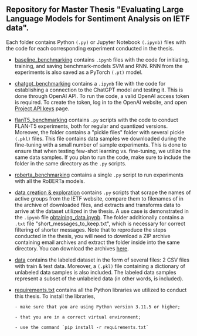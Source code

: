 ## Repository for Master Thesis "Evaluating Large Language Models for Sentiment Analysis on IETF data".

Each folder contains Python `(.py)` or Jupyter Notebook `(.ipynb)` files with the code for each corresponding experiment conducted in the thesis. 

- [baseline_benchmarking](https://github.com/marticampgin/Master-Thesis/tree/main/baseline_benchmarking) contains `.ipynb` files with the code for initiating, training, and saving benchmark-models SVM and RNN. RNN from the experiments is also saved as a PyTorch `(.pt)` model.

- [chatgpt_benchmarking](https://github.com/marticampgin/Master-Thesis/tree/main/chatgpt_benchmarking) contains a `.ipynb` file with the code for establishing a connection to the ChatGPT model and testing it. This is done through OpenAI API. To run the code, a valid OpenAI access token is required. To create the token, log in to the OpenAI website, and open [Project API keys](https://platform.openai.com/api-keys) page.

- [flanT5_benchmarking](https://github.com/marticampgin/Master-Thesis/tree/main/flanT5_benchmarking) contains `.py` scripts with the code to conduct FLAN-T5 experiments, both for regular and quantized versions. Moreover, the folder contains a "pickle files" folder with several pickle `(.pkl)` files. This file contains data samples we downloaded during  the fine-tuning with a small number of sample experiments. This is done to ensure that when testing few-shot learning vs. fine-tuning, we utilize the same data samples. If you plan to run the code, make sure to include the folder in the same directory as the `.py` scripts.

- [roberta_benchmarking](https://github.com/marticampgin/Master-Thesis/tree/main/roberta_benchmarking) contains a single `.py` script to run experiments with all the RoBERTa models. 

- [data creation & exploration](https://github.com/marticampgin/Master-Thesis/tree/main/data%20creation%20%26%20exploration) contains `.py` scripts that scrape the names of active groups from the IETF website, compare them to filenames of in the archive of downloaded files, and extracts and transforms data to arrive at the dataset utilized in the thesis. A use case is demonstrated in the `.ipynb` file [obtaining_data.ipynb](https://github.com/marticampgin/Master-Thesis/blob/main/data%20creation%20%26%20exploration/obtaining_data.ipynb). The folder additionally contains a `.txt` file "short_messages_to_keep.txt", which is necessary for correct filtering of shorter messages. Note that to reproduce the steps conducted in the thesis, you will need to download a ZIP archive containing email archives and extract the folder inside into the same directory. You can download the archives [here](https://drive.google.com/file/d/1YP46kIW1kaMzOfrFfxOL7o-lszWHj7Ci/view?usp=drive_link).

- [data](https://github.com/marticampgin/Master-Thesis/tree/main/data) contains the labeled dataset in the form of several files: 2 CSV files with train & test data. Moreover, a `(.pkl)` file containing a dictionary of unlabeled data samples is also included. The labeled data samples represent a subset of the unlabeled data (in other words, is included).

- [requirements.txt](https://github.com/marticampgin/Master-Thesis/blob/main/requirements.txt) contains all the Python libraries we utilized to conduct this thesis. To install the libraries,
   
      - make sure that you are using Python version 3.11.5 or higher;
   
      - that you are in a correct virtual environment;
   
      - use the command `pip install -r requirements.txt`
   



